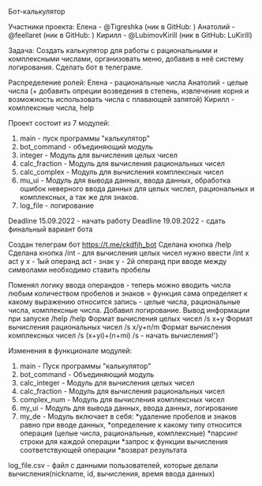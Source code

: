 Бот-калькулятор

Участники проекта: 
Елена - @Tigreshka (ник в GitHub: )
Анатолий - @feellaret (ник в GitHub: )
Кирилл - @LubimovKirill (ник в GitHub: LuKirill)

Задача:
Создать калькулятор для работы с рациональными и комплексными числами, организовать меню, добавив в неё систему логирования.
Сделать бот в телеграме.

Распределение ролей:
Елена - рациональные числа
Анатолий - целые числа (+ добавить опреции возведения в степень, извлечение корня и возможность использовать числа с плавающей запятой)
Кирилл - комплексные числа, help

Проект состоит из 7 модулей:
1) main - пуск программы "калькулятор"
2) bot_command - объединяющий модуль
3) integer - Модуль для вычисления целых чисел
4) calc_fraction - Модуль для вычисления рациональных чисел
5) calc_complex - Модуль для вычисления комплексных чисел
6) mu_ui - Модуль для вывода данных, ввода данных, обработка ошибок неверного ввода данных для целых числел, рациональных и комплексных, а так же для знаков.
7) log_file - логирование

Deadline 15.09.2022 - начать работу
Deadline 19.09.2022 - сдать финальный вариант бота

Создан телеграм бот https://t.me/ckdfjh_bot
Сделана кнопка /help
Сделана кнопка /int - для вычисления целых чисел нужно ввести /int x act y
x - 1ый операнд
act - знак
y - 2й операнд
при вводе между символами необходимо ставить пробелы


Поменял логику ввода операндов - теперь можно вводить числа любым количеством пробелов и знаков =
функция сама определяет к какому выражению относится запись - целые числа, рациональные числа, комплексные числа.
Добавил логирование.
Вывод информации при запуске /help
/help
Формат вычисления целых чисел /s x+y
Формат вычисления рациональных чисел /s x/y+n/m
Формат вычисления комплексных чисел /s (x+yi)+(n+mi)
/s - начать вычисления!')

Изменения в функционале модулей:
1) main - Пуск программы "калькулятор"
2) bot_command - Объединяющий модуль
3) calc_integer - Модуль для вычисления целых чисел
4) calc_fraction - Модуль для вычисления рациональных чисел
5) complex_num - Модуль для вычисления комплексных чисел
6) my_ui - Модуль для вывода данных, ввода данных, логирование
7) my_de - Модуль включает в себя: 
*удаление пробелов и знаков равно при вводе данных,
*определение к какому типу относится операция (целые числа, рациональные, комплексные)
*парсинг строки для каждой операции
*запрос к функции вычисления соответствующей операции
*возврат результата

log_file.csv - файл с данными пользователей, которые делали вычисления(nickname, id, вычисления, время ввода данных)
 
